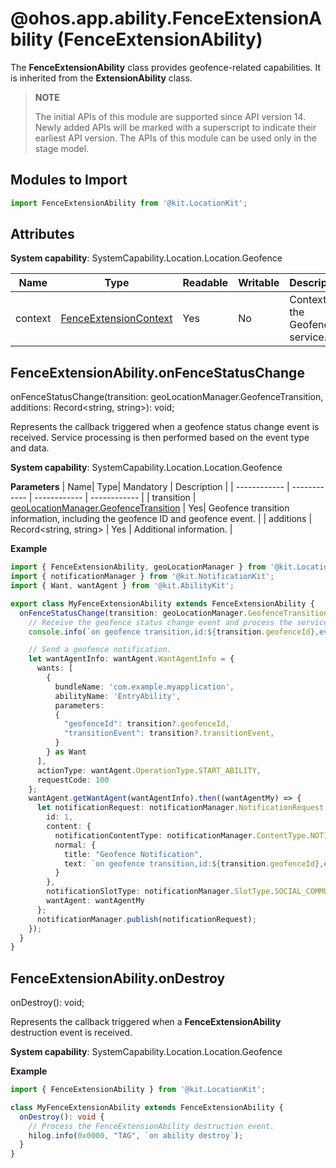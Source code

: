 # @ohos.app.ability.FenceExtensionAbility (FenceExtensionAbility)

The **FenceExtensionAbility** class provides geofence-related capabilities. It is inherited from the **ExtensionAbility** class.

> **NOTE**
>
> The initial APIs of this module are supported since API version 14. Newly added APIs will be marked with a superscript to indicate their earliest API version.
> The APIs of this module can be used only in the stage model. 

## Modules to Import

```ts
import FenceExtensionAbility from '@kit.LocationKit';
```

## Attributes

**System capability**: SystemCapability.Location.Location.Geofence

| Name| Type| Readable| Writable| Description|
| -------- | -------- | -------- | -------- | -------- |
| context | [FenceExtensionContext](js-apis-app-ability-FenceExtensionContext-sys.md) | Yes| No| Context of the Geofence service.|

## FenceExtensionAbility.onFenceStatusChange

onFenceStatusChange(transition: geoLocationManager.GeofenceTransition, additions: Record&lt;string, string&gt;): void;

Represents the callback triggered when a geofence status change event is received. Service processing is then performed based on the event type and data.

**System capability**: SystemCapability.Location.Location.Geofence

**Parameters**
| Name|  Type| Mandatory | Description |
| ------------ | ------------ | ------------ | ------------ |
|  transition |  [geoLocationManager.GeofenceTransition](js-apis-geoLocationManager.md#geofencetransition12) |  Yes| Geofence transition information, including the geofence ID and geofence event. |
| additions  | Record&lt;string, string&gt;  | Yes | Additional information. |

**Example**

```ts
import { FenceExtensionAbility, geoLocationManager } from '@kit.LocationKit';
import { notificationManager } from '@kit.NotificationKit';
import { Want, wantAgent } from '@kit.AbilityKit';

export class MyFenceExtensionAbility extends FenceExtensionAbility {
  onFenceStatusChange(transition: geoLocationManager.GeofenceTransition, additions: Record<string, string>): void {
    // Receive the geofence status change event and process the service logic.
    console.info(`on geofence transition,id:${transition.geofenceId},event:${transition.transitionEvent},additions:${JSON.stringify(additions)}`);

    // Send a geofence notification.
    let wantAgentInfo: wantAgent.WantAgentInfo = {
      wants: [
        {
          bundleName: 'com.example.myapplication',
          abilityName: 'EntryAbility',
          parameters:
          {
            "geofenceId": transition?.geofenceId,
            "transitionEvent": transition?.transitionEvent,
          }
        } as Want
      ],
      actionType: wantAgent.OperationType.START_ABILITY,
      requestCode: 100
    };
    wantAgent.getWantAgent(wantAgentInfo).then((wantAgentMy) => {
      let notificationRequest: notificationManager.NotificationRequest = {
        id: 1,
        content: {
          notificationContentType: notificationManager.ContentType.NOTIFICATION_CONTENT_BASIC_TEXT,
          normal: {
            title: "Geofence Notification",
            text: `on geofence transition,id:${transition.geofenceId},event:${transition.transitionEvent},additions:${JSON.stringify(additions)}`,
          }
        },
        notificationSlotType: notificationManager.SlotType.SOCIAL_COMMUNICATION,
        wantAgent: wantAgentMy
      };
      notificationManager.publish(notificationRequest);
    });
  }
}
```
## FenceExtensionAbility.onDestroy

onDestroy(): void;

Represents the callback triggered when a **FenceExtensionAbility** destruction event is received.

**System capability**: SystemCapability.Location.Location.Geofence

**Example**

```ts
import { FenceExtensionAbility } from '@kit.LocationKit';

class MyFenceExtensionAbility extends FenceExtensionAbility {
  onDestroy(): void {
    // Process the FenceExtensionAbility destruction event.
    hilog.info(0x0000, "TAG", `on ability destroy`);
  }
}

```
